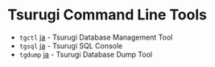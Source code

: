 # Tsurugi Command Line Tools

* `tgctl` [ja](./tgctl_ja.md) - Tsurugi Database Management Tool
* `tgsql` [ja](./tgsql_ja.md) - Tsurugi SQL Console
* `tgdump` [ja](./tgdump_ja.md) - Tsurugi Database Dump Tool
